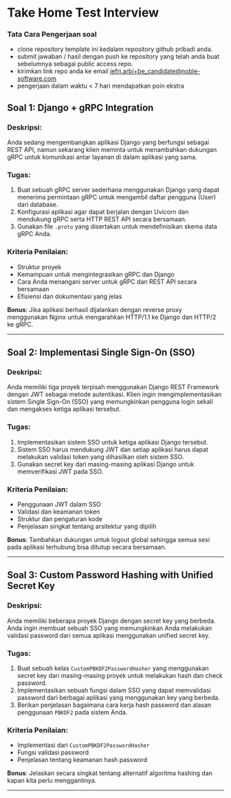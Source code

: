 # Take Home Test Interview
### Tata Cara Pengerjaan soal
- clone repository template ini kedalam repository github pribadi anda.
- submit jawaban / hasil dengan push ke repository yang telah anda buat sebelumnya sebagai public access repo.
- kirimkan link repo anda ke email jefri.arbi+be_candidate@noble-software.com
- pengerjaan dalam waktu < 7 hari mendapatkan poin ekstra
  
## Soal 1: Django + gRPC Integration

### Deskripsi:
Anda sedang mengembangkan aplikasi Django yang berfungsi sebagai REST API, namun sekarang klien meminta untuk menambahkan dukungan gRPC untuk komunikasi antar layanan di dalam aplikasi yang sama.

### Tugas:
1. Buat sebuah gRPC server sederhana menggunakan Django yang dapat menerima permintaan gRPC untuk mengambil daftar pengguna (User) dari database.
2. Konfigurasi aplikasi agar dapat berjalan dengan Uvicorn dan mendukung gRPC serta HTTP REST API secara bersamaan.
3. Gunakan file `.proto` yang disertakan untuk mendefinisikan skema data gRPC Anda.

### Kriteria Penilaian:
- Struktur proyek
- Kemampuan untuk mengintegrasikan gRPC dan Django
- Cara Anda menangani server untuk gRPC dan REST API secara bersamaan
- Efisiensi dan dokumentasi yang jelas

**Bonus**: Jika aplikasi berhasil dijalankan dengan reverse proxy menggunakan Nginx untuk mengarahkan HTTP/1.1 ke Django dan HTTP/2 ke gRPC.

---

## Soal 2: Implementasi Single Sign-On (SSO)

### Deskripsi:
Anda memiliki tiga proyek terpisah menggunakan Django REST Framework dengan JWT sebagai metode autentikasi. Klien ingin mengimplementasikan sistem Single Sign-On (SSO) yang memungkinkan pengguna login sekali dan mengakses ketiga aplikasi tersebut.

### Tugas:
1. Implementasikan sistem SSO untuk ketiga aplikasi Django tersebut.
2. Sistem SSO harus mendukung JWT dan setiap aplikasi harus dapat melakukan validasi token yang dihasilkan oleh sistem SSO.
3. Gunakan secret key dari masing-masing aplikasi Django untuk memverifikasi JWT pada SSO.

### Kriteria Penilaian:
- Penggunaan JWT dalam SSO
- Validasi dan keamanan token
- Struktur dan pengaturan kode
- Penjelasan singkat tentang arsitektur yang dipilih

**Bonus**: Tambahkan dukungan untuk logout global sehingga semua sesi pada aplikasi terhubung bisa ditutup secara bersamaan.

---

## Soal 3: Custom Password Hashing with Unified Secret Key

### Deskripsi:
Anda memiliki beberapa proyek Django dengan secret key yang berbeda. Anda ingin membuat sebuah SSO yang memungkinkan Anda melakukan validasi password dari semua aplikasi menggunakan unified secret key.

### Tugas:
1. Buat sebuah kelas `CustomPBKDF2PasswordHasher` yang menggunakan secret key dari masing-masing proyek untuk melakukan hash dan check password.
2. Implementasikan sebuah fungsi dalam SSO yang dapat memvalidasi password dari berbagai aplikasi yang menggunakan key yang berbeda.
3. Berikan penjelasan bagaimana cara kerja hash password dan alasan penggunaan `PBKDF2` pada sistem Anda.

### Kriteria Penilaian:
- Implementasi dari `CustomPBKDF2PasswordHasher`
- Fungsi validasi password
- Penjelasan tentang keamanan hash password

**Bonus**: Jelaskan secara singkat tentang alternatif algoritma hashing dan kapan kita perlu menggantinya.

---
